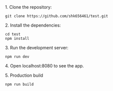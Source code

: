1\. Clone the repository:

  ```
  git clone https://github.com/shk656461/test.git
  ```

2\. Install the dependencies:
  ```
  cd test
  npm install
  ```

3\. Run the development server:
  ```
  npm run dev
  ```

4\. Open localhost:8080 to see the app.

5\. Production build 
  ```
  npm run build
  ```

